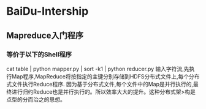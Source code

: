 # BaiDu-Intership
## Mapreduce入门程序
### 等价于以下的Shell程序
cat table | python mapper.py | sort -k1 | python reducer.py
输入字符流,先执行Map程序,MapReduce将按指定的主键分别存储到HDFS分布式文件上,每个分布式文件执行Reduce程序.
因为基于分布式文件,每个文件中的Map是并行执行的,最终进行归约Reduce也是并行执行的。所以效率大大的提升。这种分布式架>构是点型的分而治之的思想。
